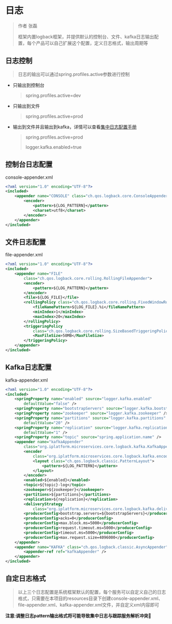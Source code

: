 # 日志

> 作者 张磊
>
> 框架内置logback框架，并提供默认的控制台、文件、kafka日志输出配置，每个产品可以自己扩展这个配置，定义日志格式，输出周期等

## 日志控制

> 日志的输出可以通过spring.profiles.active参数进行控制

* 只输出到控制台 

  > spring.profiles.active=dev

* 只输出到文件 

  > spring.profiles.active=prod

* 输出到文件并且输出到kafka，详情可以查看[集中日志配置手册](developer/logger/README.md)

  > spring.profiles.active=prod
  >
  > logger.kafka.enabled=true

## 控制台日志配置

console-appender.xml

```xml
<?xml version="1.0" encoding="UTF-8"?>
<included>
    <appender name="CONSOLE" class="ch.qos.logback.core.ConsoleAppender">
        <encoder>
            <pattern>${LOG_PATTERN}</pattern>
            <charset>utf8</charset>
        </encoder>
    </appender>
</included>
```

## 文件日志配置

file-appender.xml

```xml
<?xml version="1.0" encoding="UTF-8"?>
<included>
	<appender name="FILE"
		class="ch.qos.logback.core.rolling.RollingFileAppender">
		<encoder>
			<pattern>${LOG_PATTERN}</pattern>
		</encoder>
		<file>${LOG_FILE}</file>
		<rollingPolicy class="ch.qos.logback.core.rolling.FixedWindowRollingPolicy">
			<fileNamePattern>${LOG_FILE}.%i</fileNamePattern>
			<minIndex>1</minIndex>
			<maxIndex>20</maxIndex>
		</rollingPolicy>
		<triggeringPolicy
			class="ch.qos.logback.core.rolling.SizeBasedTriggeringPolicy">
			<MaxFileSize>50MB</MaxFileSize>
		</triggeringPolicy>
	</appender>
</included>
```

## Kafka日志配置

kafka-appender.xml

```xml
<?xml version="1.0" encoding="UTF-8"?>
<included>
	<springProperty name="enabled" source="logger.kafka.enabled"
		defaultValue="false" />
	<springProperty name="bootstrapServers" source="logger.kafka.bootstrapServers" />
	<springProperty name="zookeeper" source="logger.kafka.zookeeper" />
	<springProperty name="partitions" source="logger.kafka.partitions"
		defaultValue="20" />
	<springProperty name="replication" source="logger.kafka.replication"
		defaultValue="1" />
	<springProperty name="topic" source="spring.application.name" />
	<appender name="kafkaAppender"
		class="org.iplatform.microservices.core.logback.kafka.KafkaAppender">
		<encoder
			class="org.iplatform.microservices.core.logback.kafka.encoding.LayoutKafkaMessageEncoder">
			<layout class="ch.qos.logback.classic.PatternLayout">
				<pattern>${LOG_PATTERN}</pattern>
			</layout>
		</encoder>
		<enabled>${enabled}</enabled>
		<topic>${topic}-log</topic>
		<zookeeper>${zookeeper}</zookeeper>
		<partitions>${partitions}</partitions>
		<replication>${replication}</replication>
		<deliveryStrategy
			class="org.iplatform.microservices.core.logback.kafka.delivery.AsynchronousDeliveryStrategy" />
		<producerConfig>bootstrap.servers=${bootstrapServers}</producerConfig>
		<producerConfig>acks=0</producerConfig>
		<producerConfig>max.block.ms=5000</producerConfig>
		<producerConfig>request.timeout.ms=5000</producerConfig>
		<producerConfig>timeout.ms=5000</producerConfig>
		<producerConfig>max.request.size=4096000</producerConfig>
	</appender>
	<appender name="KAFKA" class="ch.qos.logback.classic.AsyncAppender">
		<appender-ref ref="kafkaAppender" />
	</appender>
</included>

```

## 自定日志格式

> 以上三个日志配置是系统框架默认的配置，每个服务可以自定义自己的日志格式，只需要在本项目的resources目录下创建console-appender.xml、file-appender.xml、kafka-appender.xml文件，并自定义xml内容即可

**注意:调整日志pattern输出格式将可能导致集中日志与跟踪服务解析冲突**😬